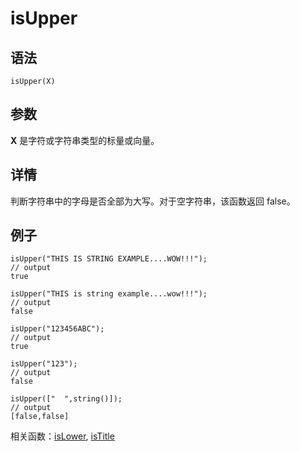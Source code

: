 # isUpper

## 语法

`isUpper(X)`

## 参数

**X** 是字符或字符串类型的标量或向量。

## 详情

判断字符串中的字母是否全部为大写。对于空字符串，该函数返回 false。

## 例子

```
isUpper("THIS IS STRING EXAMPLE....WOW!!!");
// output
true

isUpper("THIS is string example....wow!!!");
// output
false

isUpper("123456ABC");
// output
true

isUpper("123");
// output
false

isUpper(["  ",string()]);
// output
[false,false]
```

相关函数：[isLower](isLower.md), [isTitle](isTitle.md)

